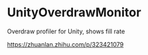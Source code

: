 # UnityOverdrawMonitor
Overdraw profiler for Unity, shows fill rate

https://zhuanlan.zhihu.com/p/323421079

